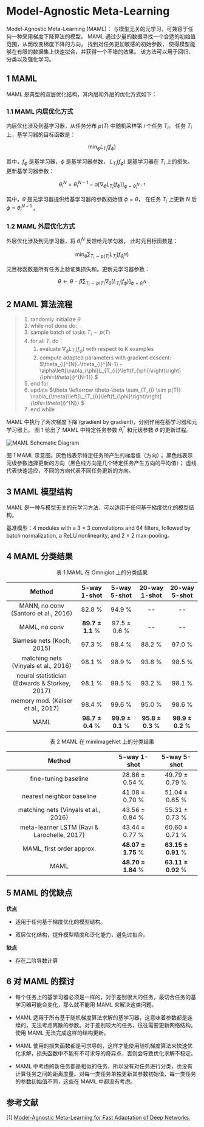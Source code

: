 # Model-Agnostic Meta-Learning

Model-Agnostic Meta-Learning (MAML)： 
与模型无关的元学习，可兼容于任何一种采用梯度下降算法的模型。
MAML 通过少量的数据寻找一个合适的初始值范围，从而改变梯度下降的方向，
找到对任务更加敏感的初始参数，
使得模型能够在有限的数据集上快速拟合，并获得一个不错的效果。
该方法可以用于回归、分类以及强化学习。


## 1 MAML 

MAML 是典型的双层优化结构，其内层和外层的优化方式如下：

### 1.1 MAML 内层优化方式

内层优化涉及到基学习器，从任务分布 $p(T)$ 中随机采样第 $i$ 个任务 $T_{i}$。
任务 $T_{i}$ 上，基学习器的目标函数是：

$$ 
\min _{\phi} L_{T_{i}}\left(f_{\phi}\right) 
$$

其中，$f_{\phi}$ 是基学习器，$\phi$ 是基学习器参数，
$L_{T_{i}}\left(f_{\phi}\right)$ 是基学习器在 $T_{i}$ 上的损失。
更新基学习器参数：

$$
\theta_{i}^{N}=\theta_{i}^{N-1}-\alpha\left[\nabla_{\phi}
L_{T_{i}}\left(f_{\phi}\right)\right]_{\phi=\theta_{i}^{N-1}} 
$$

其中，$\theta$ 是元学习器提供给基学习器的参数初始值 $\phi=\theta$，
在任务 $T_{i}$ 上更新 $N$ 后 $\phi=\theta_{i}^{N-1}$ 。

### 1.2 MAML 外层优化方式

外层优化涉及到元学习器，将 $\theta_{i}^{N}$ 反馈给元学匀器，
此时元目标函数是：

$$ 
\min _{\theta} \sum_{T_{i}\sim p(T)} L_{T_{i}}\left(f_{\theta_{i}^{N}}\right) 
$$

元目标函数是所有任务上验证集损失和。更新元学习器参数：

$$
\theta \leftarrow \theta-\beta \sum_{T_{i} \sim p(T)} \nabla_{\theta}\left[L_{T_{i}}\left(f_{\phi}\right)\right]_{\phi=\theta_{i}^{N}} 
$$

## 2 MAML 算法流程

>1. randomly initialize $\theta$
>2. while not done do:
>   1. sample batch of tasks $T_i \sim p(T)$
>   2. for all $T_i$ do：
>       1. evaluate $\nabla_{\phi}L_{T_{i}}\left(f_{\phi}\right)$ with respect to K examples
>       2. compute adapted parameters with gradient descent: $\theta_{i}^{N}=\theta_{i}^{N-1}   -\alpha\left[\nabla_{\phi}L_{T_{i}}\left(f_{\phi}\right)\right]_{\phi=\theta_{i}^{N-1}} $
>   3. end for
>   4. update $\theta \leftarrow \theta-\beta \sum_{T_{i} \sim p(T)} \nabla_{\theta}\left[L_{T_{i}}\left(f_{\phi}\right)\right]_{\phi=\theta_{i}^{N}} $
>3. end while

MAML 中执行了两次梯度下降 (gradient by gradient)，分别作用在基学习器和元学习器上。
图 1 给出了 MAML 中特定任务参数 $\theta_{i}^{*}$ 和元级参数 $\theta$ 的更新过程。

![MAML Schematic Diagram](../../../images/meta_learning/optimization_based_meta_learning/MAML/MAMLSchematicDiagram.png)

图 1	MAML 示意图。灰色线表示特定任务所产生的梯度值（方向）；
黑色线表示元级参数选择更新的方向（黑色线方向是几个特定任务产生方向的平均值）；
虚线代表快速适应，不同的方向代表不同任务更新的方向。


## 3 MAML 模型结构

MAML 是一种与模型无关的元学习方法，可以适用于任何基于梯度优化的模型结构。

基准模型：4 modules with a 3  $\times$ 3 convolutions and 64 filters, 
followed by batch normalization, 
a ReLU nonlinearity, 
and 2 $\times$ 2 max-pooling。


## 4 MAML 分类结果

<center>
表 1	MAML 在 Omniglot 上的分类结果
</center>

| Method | 5-way 1-shot | 5-way 5-shot | 20-way 1-shot | 20-way 5-shot |  
| :----: | :----: | :----: | :----: | :----: |
| MANN, no conv (Santoro et al., 2016) | 82.8 $\%$ | 94.9 $\%$ | -- | -- |
| MAML, no conv | **89.7 $\pm$ 1.1** $\%$ | 97.5 $\pm$ 0.6 $\%$ | -- | -- |
| Siamese nets (Koch, 2015) | 97.3 $\%$ | 98.4 $\%$ | 88.2 $\%$ | 97.0 $\%$ |
| matching nets (Vinyals et al., 2016) | 98.1 $\%$ | 98.9 $\%$ | 93.8 $\%$ | 98.5 $\%$ |
| neural statistician (Edwards & Storkey, 2017) | 98.1 $\%$ | 99.5 $\%$ | 93.2 $\%$ | 98.1 $\%$ |
| memory mod. (Kaiser et al., 2017) | 98.4 $\%$ | 99.6 $\%$ | 95.0 $\%$ | 98.6 $\%$ |
| MAML | **98.7 $\pm$ 0.4** $\%$ | **99.9 $\pm$ 0.1** $\%$ | **95.8 $\pm$ 0.3** $\%$ | **98.9 $\pm$ 0.2** $\%$ |

<center>
表 2	MAML 在 miniImageNet 上的分类结果
</center>

| Method | 5-way 1-shot | 5-way 5-shot |
| :----: | :----: | :----: |
| fine-tuning baseline | 28.86 $\pm$ 0.54 $\%$ | 49.79 $\pm$ 0.79 $\%$ |
| nearest neighbor baseline | 41.08 $\pm$ 0.70 $\%$ | 51.04 $\pm$ 0.65 $\%$ |
| matching nets (Vinyals et al., 2016) | 43.56 $\pm$ 0.84 $\%$ | 55.31 $\pm$ 0.73 $\%$ |
| meta-learner LSTM (Ravi & Larochelle, 2017) | 43.44 $\pm$ 0.77 $\%$ | 60.60 $\pm$ 0.71 $\%$ |
| MAML, first order approx. | **48.07 $\pm$ 1.75** $\%$ | **63.15 $\pm$ 0.91** $\%$ |
| MAML | **48.70 $\pm$ 1.84** $\%$ | **63.11 $\pm$ 0.92** $\%$ |


## 5 MAML 的优缺点

**优点**

- 适用于任何基于梯度优化的模型结构。

- 双层优化结构，提升模型精度和泛化能力，避免过拟合。

**缺点**

- 存在二阶导数计算


## 6 对 MAML 的探讨

- 每个任务上的基学习器必须是一样的，对于差别很大的任务，最切合任务的基学习器可能会变化，那么就不能用 MAML 来解决这类问题。

- MAML 适用于所有基于随机梯度算法求解的基学习器，这意味着参数都是连续的，无法考虑离散的参数。对于差别较大的任务，往往需要更新网络结构。使用 MAML 无法完成这样的结构更新。

- MAML 使用的损失函数都是可求导的，这样才能使用随机梯度算法来快速优化求解，损失函数中不能有不可求导的奇异点，否则会导致优化求解不稳定。

- MAML 中考虑的新任务都是相似的任务，所以没有对任务进行分类，也没有计算任务之间的距离度量。对每一类任务单独更新其参数初始值，每一类任务的参数初始值不同，这些在 MAML 中都没有考虑。


## 参考文献

[1] [Model-Agnostic Meta-Learning for Fast Adaptation of Deep Networks.](http://proceedings.mlr.press/v70/finn17a.html)





